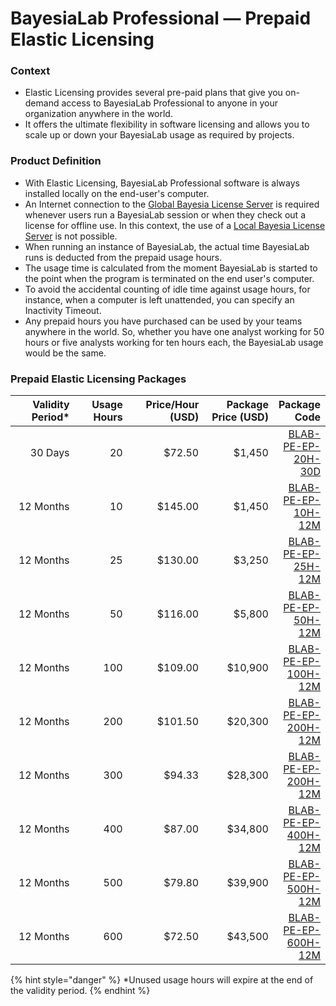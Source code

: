 # BayesiaLab Professional — Prepaid Elastic Licensing

### Context&#x20;

* Elastic Licensing provides several pre-paid plans that give you on-demand access to BayesiaLab Professional to anyone in your organization anywhere in the world.
* It offers the ultimate flexibility in software licensing and allows you to scale up or down your BayesiaLab usage as required by projects.

### Product Definition

* With Elastic Licensing, BayesiaLab Professional software is always installed locally on the end-user's computer.
* An Internet connection to the [Global Bayesia License Server](https://bayesia.clickhelp.co/articles/bayesialab-knowledge-hub/bayesia-license-server-connection/a/h2\_\_1667633019) is required whenever users run a BayesiaLab session or when they check out a license for offline use. In this context, the use of a [Local Bayesia License Server](https://bayesia.clickhelp.co/articles/bayesialab-knowledge-hub/bayesia-license-server-connection/a/h2\_1819003736) is not possible.&#x20;
* When running an instance of BayesiaLab, the actual time BayesiaLab runs is deducted from the prepaid usage hours.&#x20;
* The usage time is calculated from the moment BayesiaLab is started to the point when the program is terminated on the end user's computer.&#x20;
* To avoid the accidental counting of idle time against usage hours, for instance, when a computer is left unattended, you can specify an Inactivity Timeout.
* Any prepaid hours you have purchased can be used by your teams anywhere in the world. So, whether you have one analyst working for 50 hours or five analysts working for ten hours each, the BayesiaLab usage would be the same.

### Prepaid Elastic Licensing Packages

<table data-full-width="true"><thead><tr><th width="181" align="right">Validity Period*</th><th width="141.2" align="right">Usage Hours</th><th width="182" align="right">Price/Hour (USD)</th><th width="201" align="right">Package Price (USD)</th><th align="right">Package Code</th></tr></thead><tbody><tr><td align="right">30 Days</td><td align="right">20</td><td align="right">$72.50</td><td align="right">$1,450</td><td align="right"><a href="https://bayesia.myshopify.com/products/copy-of-bayesialab-professional-prepaid-elastic-plans-30-day-validity">BLAB-PE-EP-20H-30D</a></td></tr><tr><td align="right">12 Months</td><td align="right">10</td><td align="right">$145.00</td><td align="right">$1,450</td><td align="right"><a href="https://store.bayesia.us/products/bayesialab-professional-12-month-elastic-pricing-plan?variant=39649960067134&#x26;_gl=1*pbyqdk*_gcl_au*OTM3OTQ0MzU4LjE2OTA0NjM3MDg.">BLAB-PE-EP-10H-12M</a></td></tr><tr><td align="right">12 Months</td><td align="right">25</td><td align="right">$130.00</td><td align="right">$3,250</td><td align="right"><a href="https://store.bayesia.us/products/bayesialab-professional-12-month-elastic-pricing-plan?variant=10106281988">BLAB-PE-EP-25H-12M</a></td></tr><tr><td align="right">12 Months</td><td align="right">50</td><td align="right">$116.00</td><td align="right">$5,800</td><td align="right"><a href="https://store.bayesia.us/products/bayesialab-professional-12-month-elastic-pricing-plan?variant=10545427780">BLAB-PE-EP-50H-12M</a></td></tr><tr><td align="right">12 Months</td><td align="right">100</td><td align="right">$109.00</td><td align="right">$10,900</td><td align="right"><a href="https://store.bayesia.us/products/bayesialab-professional-12-month-elastic-pricing-plan?variant=10545427844">BLAB-PE-EP-100H-12M</a></td></tr><tr><td align="right">12 Months</td><td align="right">200</td><td align="right">$101.50</td><td align="right">$20,300</td><td align="right"><a href="https://store.bayesia.us/products/bayesialab-professional-12-month-elastic-pricing-plan?variant=39649957969982">BLAB-PE-EP-200H-12M</a></td></tr><tr><td align="right">12 Months</td><td align="right">300</td><td align="right">$94.33</td><td align="right">$28,300</td><td align="right"><a href="https://store.bayesia.us/products/bayesialab-professional-12-month-elastic-pricing-plan?variant=39649957969982">BLAB-PE-EP-200H-12M</a></td></tr><tr><td align="right">12 Months</td><td align="right">400</td><td align="right">$87.00</td><td align="right">$34,800</td><td align="right"><a href="https://store.bayesia.us/products/bayesialab-professional-12-month-elastic-pricing-plan?variant=39649958035518">BLAB-PE-EP-400H-12M</a></td></tr><tr><td align="right">12 Months</td><td align="right">500</td><td align="right">$79.80</td><td align="right">$39,900</td><td align="right"><a href="https://store.bayesia.us/products/bayesialab-professional-12-month-elastic-pricing-plan?variant=39649958068286">BLAB-PE-EP-500H-12M</a></td></tr><tr><td align="right">12 Months</td><td align="right">600</td><td align="right">$72.50</td><td align="right">$43,500</td><td align="right"><a href="https://store.bayesia.us/products/bayesialab-professional-12-month-elastic-pricing-plan?variant=39649958101054">BLAB-PE-EP-600H-12M</a></td></tr></tbody></table>

{% hint style="danger" %}
\*Unused usage hours will expire at the end of the validity period.
{% endhint %}

